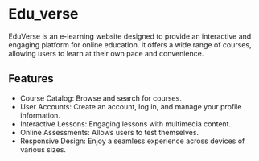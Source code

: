 # Edu_verse

EduVerse is an e-learning website designed to provide an interactive and engaging platform for online education. It offers a wide range of courses, allowing users to learn at their own pace and convenience.

## Features

- Course Catalog: Browse and search for courses.
- User Accounts: Create an account, log in, and manage your profile information.
- Interactive Lessons: Engaging lessons with multimedia content.
- Online Assessments: Allows users to test themselves.
- Responsive Design: Enjoy a seamless experience across devices of various sizes.
